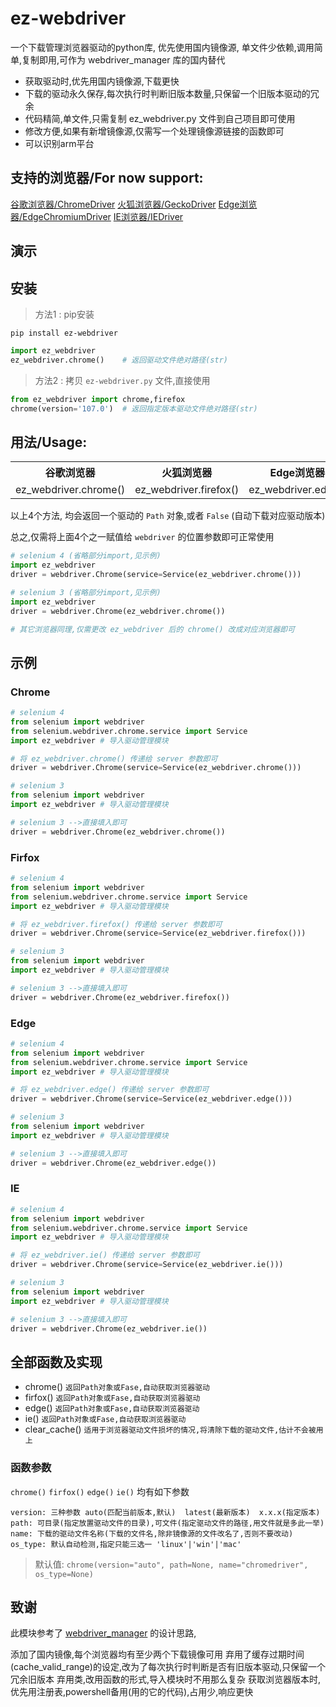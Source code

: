 



# ez-webdriver
一个下载管理浏览器驱动的python库, 优先使用国内镜像源, 单文件少依赖,调用简单,复制即用,可作为 webdriver_manager 库的国内替代
- 获取驱动时,优先用国内镜像源,下载更快
- 下载的驱动永久保存,每次执行时判断旧版本数量,只保留一个旧版本驱动的冗余
- 代码精简,单文件,只需复制 ez_webdriver.py 文件到自己项目即可使用
- 修改方便,如果有新增镜像源,仅需写一个处理镜像源链接的函数即可
- 可以识别arm平台


## 支持的浏览器/For now support:

[谷歌浏览器/ChromeDriver](#chrome) 
[火狐浏览器/GeckoDriver](#use-with-firefox)
[Edge浏览器/EdgeChromiumDriver](#use-with-edge) 
[IE浏览器/IEDriver](#use-with-ie)

## 演示


## 安装
> 方法1 : pip安装

`pip install ez-webdriver`
```python
import ez_webdriver 
ez_webdriver.chrome()    # 返回驱动文件绝对路径(str)
```
> 方法2 : 拷贝 `ez-webdriver.py` 文件,直接使用
```python
from ez_webdriver import chrome,firefox
chrome(version='107.0')  # 返回指定版本驱动文件绝对路径(str)
```

## 用法/Usage:
<div>
    <table border="0">
	  <tr>
	    <th>谷歌浏览器</th>
	    <th>火狐浏览器</th>
      <th>Edge浏览器</th>
      <th>IE浏览器</th>
	  </tr>
	  <tr>
	    <td>ez_webdriver.chrome()</td>
	    <td>ez_webdriver.firefox()</td>
      <td>ez_webdriver.edge()</td>
      <td>ez_webdriver.ie()</td>
	  </tr>
    </table>
</div>


以上4个方法, 均会返回一个驱动的 `Path` 对象,或者 `False` (自动下载对应驱动版本)

总之,仅需将上面4个之一赋值给 `webdriver` 的位置参数即可正常使用

```python
# selenium 4 (省略部分import,见示例)
import ez_webdriver
driver = webdriver.Chrome(service=Service(ez_webdriver.chrome()))

# selenium 3 (省略部分import,见示例)
import ez_webdriver
driver = webdriver.Chrome(ez_webdriver.chrome())

# 其它浏览器同理,仅需更改 ez_webdriver 后的 chrome() 改成对应浏览器即可
```

## 示例
### Chrome
```python
# selenium 4
from selenium import webdriver
from selenium.webdriver.chrome.service import Service
import ez_webdriver # 导入驱动管理模块

# 将 ez_webdriver.chrome() 传递给 server 参数即可
driver = webdriver.Chrome(service=Service(ez_webdriver.chrome()))
```

```python 
# selenium 3
from selenium import webdriver
import ez_webdriver # 导入驱动管理模块

# selenium 3 -->直接填入即可
driver = webdriver.Chrome(ez_webdriver.chrome())
```

### Firfox
```python
# selenium 4
from selenium import webdriver
from selenium.webdriver.chrome.service import Service
import ez_webdriver # 导入驱动管理模块

# 将 ez_webdriver.firefox() 传递给 server 参数即可
driver = webdriver.Chrome(service=Service(ez_webdriver.firefox()))
```

```python 
# selenium 3
from selenium import webdriver
import ez_webdriver # 导入驱动管理模块

# selenium 3 -->直接填入即可
driver = webdriver.Chrome(ez_webdriver.firefox())
```

### Edge
```python
# selenium 4
from selenium import webdriver
from selenium.webdriver.chrome.service import Service
import ez_webdriver # 导入驱动管理模块

# 将 ez_webdriver.edge() 传递给 server 参数即可
driver = webdriver.Chrome(service=Service(ez_webdriver.edge()))
```

```python 
# selenium 3
from selenium import webdriver
import ez_webdriver # 导入驱动管理模块

# selenium 3 -->直接填入即可
driver = webdriver.Chrome(ez_webdriver.edge())
```

### IE
```python
# selenium 4
from selenium import webdriver
from selenium.webdriver.chrome.service import Service
import ez_webdriver # 导入驱动管理模块

# 将 ez_webdriver.ie() 传递给 server 参数即可
driver = webdriver.Chrome(service=Service(ez_webdriver.ie()))
```

```python 
# selenium 3
from selenium import webdriver
import ez_webdriver # 导入驱动管理模块

# selenium 3 -->直接填入即可
driver = webdriver.Chrome(ez_webdriver.ie())
```

## 全部函数及实现
- chrome()    `返回Path对象或Fase,自动获取浏览器驱动`
- firfox()    `返回Path对象或Fase,自动获取浏览器驱动`
- edge()    `返回Path对象或Fase,自动获取浏览器驱动`
- ie()    `返回Path对象或Fase,自动获取浏览器驱动`
- clear_cache()    `适用于浏览器驱动文件损坏的情况,将清除下载的驱动文件,估计不会被用上`

### 函数参数
`chrome()` `firfox()` `edge()` `ie()`  均有如下参数
	
	version: 三种参数 auto(匹配当前版本,默认)  latest(最新版本)  x.x.x(指定版本)
	path: 可目录(指定放置驱动文件的目录),可文件(指定驱动文件的路径,用文件就是多此一举)
	name: 下载的驱动文件名称(下载的文件名,除非镜像源的文件改名了,否则不要改动)
	os_type: 默认自动检测,指定只能三选一 'linux'|'win'|'mac'

> 默认值: `chrome(version="auto", path=None, name="chromedriver", os_type=None) `


## 致谢
此模块参考了 [webdriver_manager](https://github.com/SergeyPirogov/webdriver_manager) 的设计思路,

添加了国内镜像,每个浏览器均有至少两个下载镜像可用
弃用了缓存过期时间(cache_valid_range)的设定,改为了每次执行时判断是否有旧版本驱动,只保留一个冗余旧版本
弃用类,改用函数的形式,导入模块时不用那么复杂
获取浏览器版本时,优先用注册表,powershell备用(用的它的代码),占用少,响应更快








